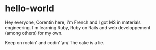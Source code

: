 # hello-world

Hey everyone,
Corentin here, i'm French and I got MS in materials engineering.
I'm learning Ruby, Ruby on Rails and web developpement (among others) for my own.

Keep on rockin' and codin' \m/
The cake is a lie.
